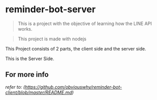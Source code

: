 # reminder-bot-server
> This is a project with the objective of learning how the LINE API works.

> This project is made with nodejs

This Project consists of 2 parts, the client side and the server side.

This is the Server Side.
## For more info

_refer to: (https://github.com/obviouswhy/reminder-bot-client/blob/master/README.md)_